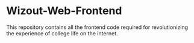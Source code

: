 # Wizout-Web-Frontend
This repository contains all the frontend code required for revolutionizing the experience of college life on the internet.  
